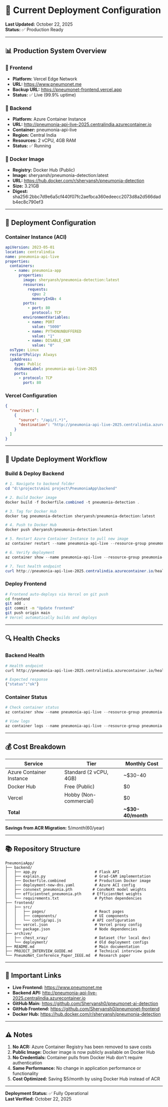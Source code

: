 # 🚀 Current Deployment Configuration

**Last Updated:** October 22, 2025  
**Status:** ✅ Production Ready

---

## 📊 Production System Overview

### 🎨 Frontend

- **Platform:** Vercel Edge Network
- **URL:** https://www.pneumonet.me
- **Backup URL:** https://pneumonet-frontend.vercel.app
- **Status:** ✅ Live (99.9% uptime)

### 🧠 Backend

- **Platform:** Azure Container Instance
- **URL:** http://pneumonia-api-live-2025.centralindia.azurecontainer.io
- **Container:** pneumonia-api-live
- **Region:** Central India
- **Resources:** 2 vCPU, 4GB RAM
- **Status:** ✅ Running

### 🐋 Docker Image

- **Registry:** Docker Hub (Public)
- **Image:** sheryansh/pneumonia-detection:latest
- **URL:** https://hub.docker.com/r/sheryansh/pneumonia-detection
- **Size:** 3.21GB
- **Digest:** sha256:2bbc7d9e6a5cf440f07fc2aefbca360edeecc2073d8a2d566dadb4ec8c790ef3

---

## 🔧 Deployment Configuration

### Container Instance (ACI)

```yaml
apiVersion: 2023-05-01
location: centralindia
name: pneumonia-api-live
properties:
  containers:
    - name: pneumonia-app
      properties:
        image: sheryansh/pneumonia-detection:latest
        resources:
          requests:
            cpu: 2
            memoryInGb: 4
        ports:
          - port: 80
            protocol: TCP
        environmentVariables:
          - name: PORT
            value: "5000"
          - name: PYTHONUNBUFFERED
            value: "1"
          - name: DISABLE_CAM
            value: "0"
  osType: Linux
  restartPolicy: Always
  ipAddress:
    type: Public
    dnsNameLabel: pneumonia-api-live-2025
    ports:
      - protocol: TCP
        port: 80
```

### Vercel Configuration

```json
{
  "rewrites": [
    {
      "source": "/api/(.*)",
      "destination": "http://pneumonia-api-live-2025.centralindia.azurecontainer.io:5000/$1"
    }
  ]
}
```

---

## 🔄 Update Deployment Workflow

### Build & Deploy Backend

```powershell
# 1. Navigate to backend folder
cd "d:\projects\mini project\PneumoniaApp\backend"

# 2. Build Docker image
docker build -f Dockerfile.combined -t pneumonia-detection .

# 3. Tag for Docker Hub
docker tag pneumonia-detection sheryansh/pneumonia-detection:latest

# 4. Push to Docker Hub
docker push sheryansh/pneumonia-detection:latest

# 5. Restart Azure Container Instance to pull new image
az container restart --name pneumonia-api-live --resource-group pneumonia-detection-rg

# 6. Verify deployment
az container show --name pneumonia-api-live --resource-group pneumonia-detection-rg --query "instanceView.state"

# 7. Test health endpoint
curl http://pneumonia-api-live-2025.centralindia.azurecontainer.io/health
```

### Deploy Frontend

```bash
# Frontend auto-deploys via Vercel on git push
cd frontend
git add .
git commit -m "Update frontend"
git push origin main
# Vercel automatically builds and deploys
```

---

## 🔍 Health Checks

### Backend Health

```bash
# Health endpoint
curl http://pneumonia-api-live-2025.centralindia.azurecontainer.io/health

# Expected response
{"status":"ok"}
```

### Container Status

```powershell
# Check container status
az container show --name pneumonia-api-live --resource-group pneumonia-detection-rg --query "instanceView.state"

# View logs
az container logs --name pneumonia-api-live --resource-group pneumonia-detection-rg
```

---

## 💰 Cost Breakdown

| Service                  | Tier                   | Monthly Cost      |
| ------------------------ | ---------------------- | ----------------- |
| Azure Container Instance | Standard (2 vCPU, 4GB) | ~$30-40           |
| Docker Hub               | Free (Public)          | $0                |
| Vercel                   | Hobby (Non-commercial) | $0                |
| **Total**                |                        | **~$30-40/month** |

**Savings from ACR Migration:** $5/month ($60/year)

---

## 📚 Repository Structure

```
PneumoniaApp/
├── backend/
│   ├── app.py                          # Flask API
│   ├── explain.py                      # Grad-CAM implementation
│   ├── Dockerfile.combined             # Production Docker image
│   ├── deployment-new-dns.yaml         # Azure ACI config
│   ├── convnext_pneumonia.pth         # ConvNeXt model weights
│   ├── efficientnet_pneumonia.pth     # EfficientNet weights
│   └── requirements.txt                # Python dependencies
├── frontend/
│   ├── src/
│   │   ├── pages/                      # React pages
│   │   ├── components/                 # UI components
│   │   └── config/api.js              # API configuration
│   ├── vercel.json                     # Vercel proxy config
│   └── package.json                    # Node dependencies
├── archive/
│   ├── chest_xray/                     # Dataset (for local dev)
│   └── deployment/                     # Old deployment configs
├── README.md                           # Main documentation
├── PROJECT_INTERVIEW_GUIDE.md          # Technical interview guide
└── PneumoNet_Conference_Paper_IEEE.md  # Research paper
```

---

## 🔗 Important Links

- **Live Frontend:** https://www.pneumonet.me
- **Backend API:** http://pneumonia-api-live-2025.centralindia.azurecontainer.io
- **GitHub Main:** https://github.com/Sheryansh0/pneumonet-ai-detection
- **GitHub Frontend:** https://github.com/Sheryansh0/pneumonet-frontend
- **Docker Hub:** https://hub.docker.com/r/sheryansh/pneumonia-detection

---

## ⚠️ Notes

1. **No ACR:** Azure Container Registry has been removed to save costs
2. **Public Image:** Docker image is now publicly available on Docker Hub
3. **No Credentials:** Container pulls from Docker Hub don't require authentication
4. **Same Performance:** No change in application performance or functionality
5. **Cost Optimized:** Saving $5/month by using Docker Hub instead of ACR

---

**Deployment Status:** ✅ Fully Operational  
**Last Verified:** October 22, 2025

